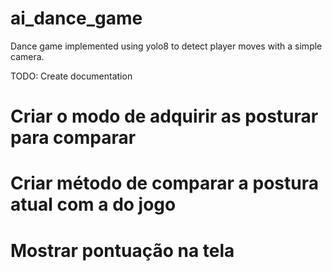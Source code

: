 # ai_dance_game
Dance game implemented using yolo8 to detect player moves with a simple camera.

TODO: Create documentation

# Criar o modo de adquirir as posturar para comparar
# Criar método de comparar a postura atual com a do jogo
# Mostrar pontuação na tela